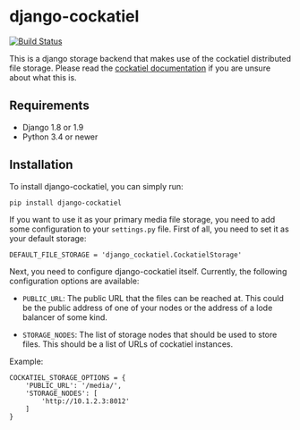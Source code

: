 django-cockatiel
================

[![Build Status](https://travis-ci.org/raphaelm/django-cockatiel.svg?branch=master)](https://travis-ci.org/raphaelm/django-cockatiel)

This is a django storage backend that makes use of the cockatiel distributed
file storage. Please read the [cockatiel documentation](https://cockatiel.readthedocs.org/)
if you are unsure about what this is.

Requirements
------------

* Django 1.8 or 1.9
* Python 3.4 or newer

Installation
------------

To install django-cockatiel, you can simply run:

    pip install django-cockatiel

If you want to use it as your primary media file storage, you need to
add some configuration to your ``settings.py`` file. First of all, you
need to set it as your default storage:

    DEFAULT_FILE_STORAGE = 'django_cockatiel.CockatielStorage'

Next, you need to configure django-cockatiel itself. Currently, the
following configuration options are available:

* ``PUBLIC_URL``: The public URL that the files can be reached at. This
  could be the public address of one of your nodes or the address of a
  lode balancer of some kind.

* ``STORAGE_NODES``: The list of storage nodes that should be used to
  store files. This should be a list of URLs of cockatiel instances.

Example:

    COCKATIEL_STORAGE_OPTIONS = {
        'PUBLIC_URL': '/media/',
        'STORAGE_NODES': [
            'http://10.1.2.3:8012'
        ]
    }

